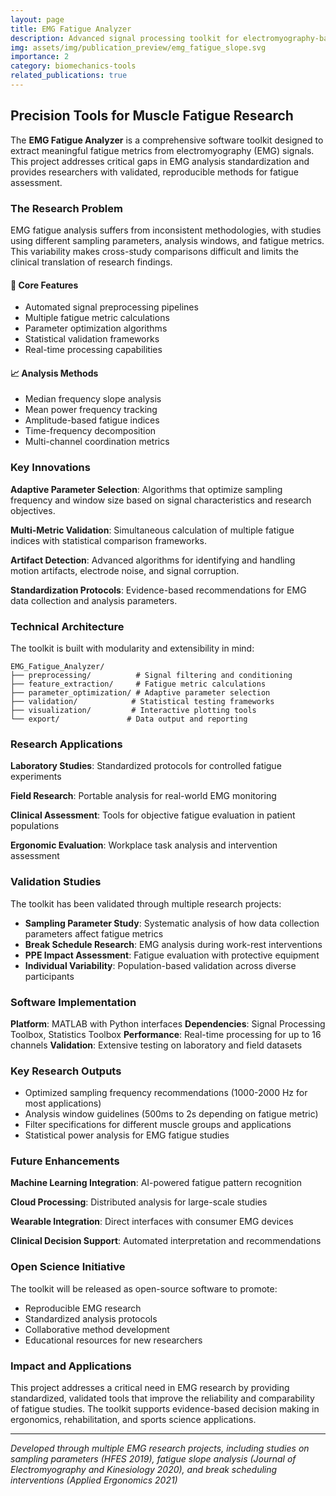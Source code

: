 ```yaml
---
layout: page
title: EMG Fatigue Analyzer
description: Advanced signal processing toolkit for electromyography-based fatigue assessment
img: assets/img/publication_preview/emg_fatigue_slope.svg
importance: 2
category: biomechanics-tools
related_publications: true
---
```


## Precision Tools for Muscle Fatigue Research

The **EMG Fatigue Analyzer** is a comprehensive software toolkit designed to extract meaningful fatigue metrics from electromyography (EMG) signals. This project addresses critical gaps in EMG analysis standardization and provides researchers with validated, reproducible methods for fatigue assessment.

### The Research Problem

EMG fatigue analysis suffers from inconsistent methodologies, with studies using different sampling parameters, analysis windows, and fatigue metrics. This variability makes cross-study comparisons difficult and limits the clinical translation of research findings.

<div class="row">
    <div class="col-sm mt-3 mt-md-0">
        <div class="feature-box">
            <h4>🔧 Core Features</h4>
            <ul>
                <li>Automated signal preprocessing pipelines</li>
                <li>Multiple fatigue metric calculations</li>
                <li>Parameter optimization algorithms</li>
                <li>Statistical validation frameworks</li>
                <li>Real-time processing capabilities</li>
            </ul>
        </div>
    </div>
    <div class="col-sm mt-3 mt-md-0">
        <div class="feature-box">
            <h4>📈 Analysis Methods</h4>
            <ul>
                <li>Median frequency slope analysis</li>
                <li>Mean power frequency tracking</li>
                <li>Amplitude-based fatigue indices</li>
                <li>Time-frequency decomposition</li>
                <li>Multi-channel coordination metrics</li>
            </ul>
        </div>
    </div>
</div>

### Key Innovations

**Adaptive Parameter Selection**: Algorithms that optimize sampling frequency and window size based on signal characteristics and research objectives.

**Multi-Metric Validation**: Simultaneous calculation of multiple fatigue indices with statistical comparison frameworks.

**Artifact Detection**: Advanced algorithms for identifying and handling motion artifacts, electrode noise, and signal corruption.

**Standardization Protocols**: Evidence-based recommendations for EMG data collection and analysis parameters.

### Technical Architecture

The toolkit is built with modularity and extensibility in mind:

```
EMG_Fatigue_Analyzer/
├── preprocessing/          # Signal filtering and conditioning
├── feature_extraction/     # Fatigue metric calculations  
├── parameter_optimization/ # Adaptive parameter selection
├── validation/            # Statistical testing frameworks
├── visualization/         # Interactive plotting tools
└── export/               # Data output and reporting
```

### Research Applications

**Laboratory Studies**: Standardized protocols for controlled fatigue experiments

**Field Research**: Portable analysis for real-world EMG monitoring

**Clinical Assessment**: Tools for objective fatigue evaluation in patient populations

**Ergonomic Evaluation**: Workplace task analysis and intervention assessment

### Validation Studies

The toolkit has been validated through multiple research projects:

- **Sampling Parameter Study**: Systematic analysis of how data collection parameters affect fatigue metrics
- **Break Schedule Research**: EMG analysis during work-rest interventions
- **PPE Impact Assessment**: Fatigue evaluation with protective equipment
- **Individual Variability**: Population-based validation across diverse participants

### Software Implementation

**Platform**: MATLAB with Python interfaces
**Dependencies**: Signal Processing Toolbox, Statistics Toolbox
**Performance**: Real-time processing for up to 16 channels
**Validation**: Extensive testing on laboratory and field datasets

### Key Research Outputs

- Optimized sampling frequency recommendations (1000-2000 Hz for most applications)
- Analysis window guidelines (500ms to 2s depending on fatigue metric)
- Filter specifications for different muscle groups and applications
- Statistical power analysis for EMG fatigue studies

### Future Enhancements

**Machine Learning Integration**: AI-powered fatigue pattern recognition

**Cloud Processing**: Distributed analysis for large-scale studies

**Wearable Integration**: Direct interfaces with consumer EMG devices

**Clinical Decision Support**: Automated interpretation and recommendations

### Open Science Initiative

The toolkit will be released as open-source software to promote:
- Reproducible EMG research
- Standardized analysis protocols
- Collaborative method development
- Educational resources for new researchers

### Impact and Applications

This project addresses a critical need in EMG research by providing standardized, validated tools that improve the reliability and comparability of fatigue studies. The toolkit supports evidence-based decision making in ergonomics, rehabilitation, and sports science applications.

---

*Developed through multiple EMG research projects, including studies on sampling parameters (HFES 2019), fatigue slope analysis (Journal of Electromyography and Kinesiology 2020), and break scheduling interventions (Applied Ergonomics 2021)*